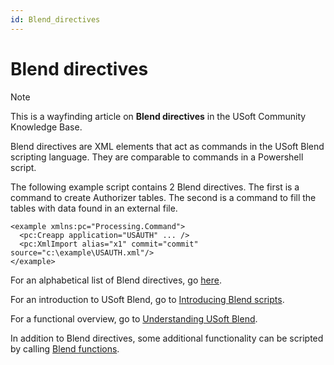 ```yaml
---
id: Blend_directives
---
```


# Blend directives



> [!NOTE]
> This is a wayfinding article on **Blend directives** in the USoft Community Knowledge Base.

Blend directives are XML elements that act as commands in the USoft Blend scripting language. They are comparable to commands in a Powershell script.

The following example script contains 2 Blend directives. The first is a command to create Authorizer tables. The second is a command to fill the tables with data found in an external file.

```language-xml
<example xmlns:pc="Processing.Command">
  <pc:Creapp application="USAUTH" ... />
  <pc:XmlImport alias="x1" commit="commit" source="c:\example\USAUTH.xml"/>
</example>
```

For an alphabetical list of Blend directives, go [here](/docs/Repositories/Blend_directives).

For an introduction to USoft Blend, go to [Introducing Blend scripts](/docs/Repositories/Blend_scripts_for_repository_management/Introducing_Blend_scripts.md).

For a functional overview, go to [Understanding USoft Blend](/docs/Repositories/Blend_scripts_for_repository_management/Understanding_USoft_Blend.md).

In addition to Blend directives, some additional functionality can be scripted by calling [Blend functions](/docs/Repositories/Blend_functions).

 